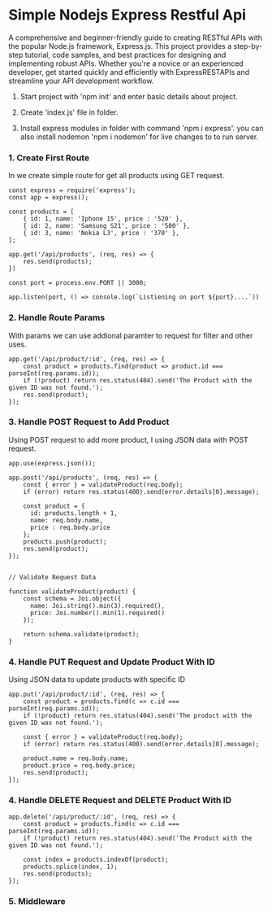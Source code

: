 # Simple Nodejs Express Restful Api

A comprehensive and beginner-friendly guide to creating RESTful APIs with the popular Node.js framework, Express.js. This project provides a step-by-step tutorial, code samples, and best practices for designing and implementing robust APIs. Whether you're a novice or an experienced developer, get started quickly and efficiently with ExpressRESTAPIs and streamline your API development workflow.


1. Start project with 'npm init' and enter basic details about project.

2. Create 'index.js' file in folder.

3. Install express modules in folder with command 'npm i express'. you can also install nodemon 'npm i nodemon' for live changes to to run server. 

### 1. Create First Route

In we create simple route for get all products using GET request. 

```
const express = require('express');
const app = express();

const products = [
    { id: 1, name: 'Iphone 15', price : '520' },  
    { id: 2, name: 'Samsung S21', price : '500' },  
    { id: 3, name: 'Nokia L3', price : '370' },  
];

app.get('/api/products', (req, res) => {
    res.send(products);
})

const port = process.env.PORT || 3000;

app.listen(port, () => console.log(`Listiening on port ${port}....`))

```

### 2. Handle Route Params

With params we can use addional paramter to request for filter and other uses.

```
app.get('/api/product/:id', (req, res) => {
    const product = products.find(product => product.id === parseInt(req.params.id));
    if (!product) return res.status(404).send('The Product with the given ID was not found.');
    res.send(product);
});

```

### 3. Handle POST Request to Add Product 

Using POST request to add more product, I using JSON data with POST request.

```
app.use(express.json());

app.post('/api/products', (req, res) => {
    const { error } = validateProduct(req.body); 
    if (error) return res.status(400).send(error.details[0].message);
  
    const product = {
      id: products.length + 1,
      name: req.body.name,
      price : req.body.price
    };
    products.push(product);
    res.send(product);
});


// Validate Request Data

function validateProduct(product) {
    const schema = Joi.object({
      name: Joi.string().min(3).required(),
      price: Joi.number().min(1).required()
    });
  
    return schema.validate(product);
}

```

### 4. Handle PUT Request and Update Product With ID

Using JSON data to update products with specific ID

```
app.put('/api/product/:id', (req, res) => {
    const product = products.find(c => c.id === parseInt(req.params.id));
    if (!product) return res.status(404).send('The product with the given ID was not found.');
  
    const { error } = validateProduct(req.body); 
    if (error) return res.status(400).send(error.details[0].message);
    
    product.name = req.body.name; 
    product.price = req.body.price; 
    res.send(product);
});

```

### 4. Handle DELETE Request and DELETE Product With ID


```
app.delete('/api/product/:id', (req, res) => {
    const product = products.find(c => c.id === parseInt(req.params.id));
    if (!product) return res.status(404).send('The Product with the given ID was not found.');
  
    const index = products.indexOf(product);
    products.splice(index, 1);
    res.send(products);
});

```

### 5. Middleware 